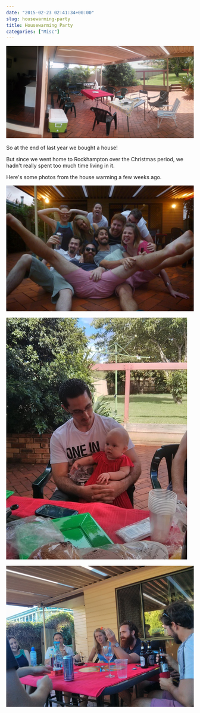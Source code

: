 ```yaml
---
date: "2015-02-23 02:41:34+00:00"
slug: housewarming-party
title: Housewarming Party
categories: ["Misc"]
---
```


![PANO_20150124_111727](pano_20150124_111727.jpg)

So at the end of last year we bought a house!

But since we went home to Rockhampton over the Christmas period, we hadn't really spent too much time living in it.

Here's some photos from the house warming a few weeks ago.

![2015-01-24 18.40.23-1-SMILE](2015-01-24-18-40-23-1-smile.jpg)

![IMG_20150124_160736](img_20150124_160736.jpg)

![IMG_20150124_171801](img_20150124_171801.jpg)
